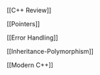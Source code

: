 

[[C++ Review]]  

[[Pointers]] 

[[Error Handling]] 

[[Inheritance-Polymorphism]] 

[[Modern C++]] 